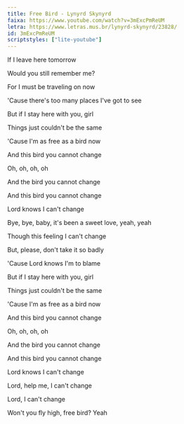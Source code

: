 ```yaml
---
title: Free Bird - Lynyrd Skynyrd
faixa: https://www.youtube.com/watch?v=3mExcPmReUM
letra: https://www.letras.mus.br/lynyrd-skynyrd/23828/
id: 3mExcPmReUM
scriptstyles: ["lite-youtube"]
---
```


If I leave here tomorrow

Would you still remember me?

For I must be traveling on now

'Cause there's too many places I've got to see

But if I stay here with you, girl

Things just couldn't be the same

'Cause I'm as free as a bird now

And this bird you cannot change

Oh, oh, oh, oh

And the bird you cannot change

And this bird you cannot change

Lord knows I can't change

Bye, bye, baby, it's been a sweet love, yeah, yeah

Though this feeling I can't change

But, please, don't take it so badly

'Cause Lord knows I'm to blame

But if I stay here with you, girl

Things just couldn't be the same

'Cause I'm as free as a bird now

And this bird you cannot change

Oh, oh, oh, oh

And the bird you cannot change

And this bird you cannot change

Lord knows I can't change

Lord, help me, I can't change

Lord, I can't change

Won't you fly high, free bird? Yeah
